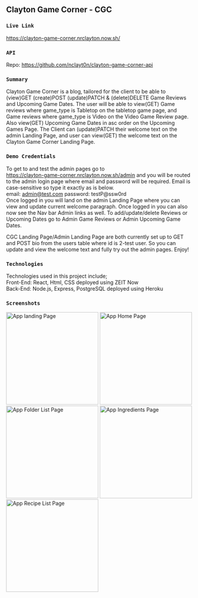 ## Clayton Game Corner - CGC
### `Live Link`
https://clayton-game-corner.nrclayton.now.sh/
### `API`
Repo: https://github.com/nclayt0n/clayton-game-corner-api
### `Summary`
Clayton Game Corner is a blog, tailored for the client to be able to (view)GET (create)POST (update)PATCH & (delete)DELETE Game Reviews and Upcoming Game Dates. The user will be able to view(GET) Game reviews where game_type is Tabletop on the tabletop game page, and Game reviews where game_type is Video on the Video Game Review page. Also view(GET) Upcoming Game Dates in asc order on the Upcoming Games Page. The Client can (update)PATCH their welcome text on the admin Landing Page, and user can view(GET) the welcome text on the Clayton Game Corner Landing Page.

### `Demo Credentials`
To get to and test the admin pages go to 
<br/>
https://clayton-game-corner.nrclayton.now.sh/admin and you will be routed to the admin login page where email and password will be required.
Email is case-sensitive so type it exactly as is below.
<br/>
email: admin@test.com
password: testP@ssw0rd
<br/>
Once logged in you will land on the admin Landing Page where you can view and update current welcome paragraph. Once logged in you can also now see the Nav bar Admin links as well. To add/update/delete Reviews or Upcoming Dates go to Admin Game Reviews or Admin Upcoming Game Dates.

CGC Landing Page/Admin Landing Page are both currently set up to GET and POST bio from the users table where id is 2-test user. So you can update and view the welcome text and fully try out the admin pages. Enjoy!

### `Technologies`
Technologies used in this project include;<br/>
Front-End: React, Html, CSS
deployed using ZEIT Now<br/>
Back-End: Node.js, Express, PostgreSQL
deployed using Heroku

### `Screenshots`
<img src='https://nclayt0n.github.io/clayton-game-corner/src/images/admin-review.png' alt="App landing Page" width='250'>
<img src='https://nclayt0n.github.io/clayton-game-corner/src/images/Home.png' alt='App Home Page'width='250'>
<img src='https://nclayt0n.github.io/clayton-game-corner/src/images/review.png' alt='App Folder List Page' width='250'>
<img src='https://nclayt0n.github.io/clayton-game-corner/src/images/admin-upcoming.png' alt='App Ingredients Page' width='250'>
<img src='https://nclayt0n.github.io/v/src/images/upcoming.png' alt='App Recipe List Page' width='250'>

